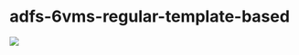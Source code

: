 # adfs-6vms-regular-template-based

<a href="https://portal.azure.com/#create/Microsoft.Template/uri/https%3A%2F%2Fraw.githubusercontent.com%2Fgit-mdumont%2FIdSec%2FAzure%2FTemplate%2FADFS%2Fazuredeploy.json" target="_blank">
    <img src="http://azuredeploy.net/deploybutton.png"/>
</a>